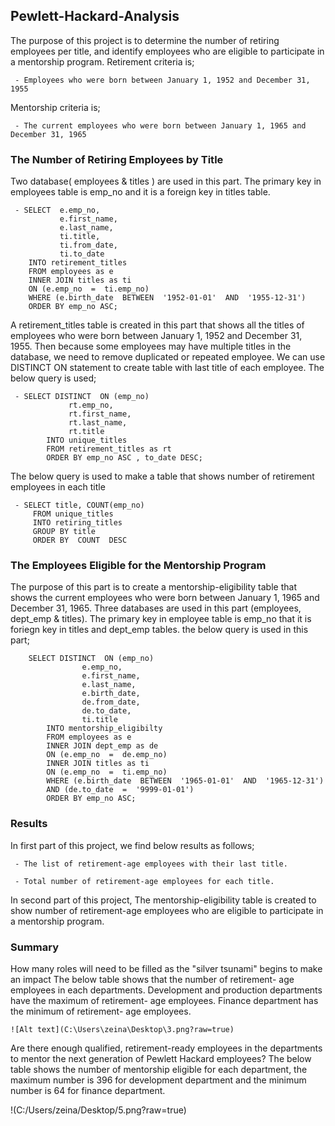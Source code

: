 ## Pewlett-Hackard-Analysis

The purpose of this project is to determine the number of retiring employees per title, and identify employees who are eligible to participate in a mentorship program.
Retirement criteria is; 

	 - Employees who were born between January 1, 1952 and December 31, 1955 

Mentorship criteria is;
 

	 - The current employees who were born between January 1, 1965 and December 31, 1965	
	  
### The Number of Retiring Employees by Title
Two database( employees & titles ) are used in this part. The primary key in employees table is emp_no and it is a foreign key in titles table.

	 - SELECT  e.emp_no,
			   e.first_name,
			   e.last_name,
			   ti.title,
			   ti.from_date,
			   ti.to_date
		INTO retirement_titles
		FROM employees as e
		INNER JOIN titles as ti
		ON (e.emp_no  =  ti.emp_no)
		WHERE (e.birth_date  BETWEEN  '1952-01-01'  AND  '1955-12-31')
		ORDER BY emp_no ASC;

A retirement_titles  table is created in this part  that shows all the titles of employees who were born between January 1, 1952 and December 31, 1955.
Then because  some employees may have multiple titles in the database, we need to remove duplicated or repeated employee.
We can use DISTINCT ON statement to create table with last title of each employee. The below query is used;

	 - SELECT DISTINCT  ON (emp_no)
				 rt.emp_no,
				 rt.first_name,
				 rt.last_name,
				 rt.title
			INTO unique_titles
			FROM retirement_titles as rt
			ORDER BY emp_no ASC , to_date DESC;

The below query is used to make a table that shows number of retirement employees in each title

	 - SELECT title, COUNT(emp_no)
		 FROM unique_titles
		 INTO retiring_titles
		 GROUP BY title
		 ORDER BY  COUNT  DESC

### The Employees Eligible for the Mentorship Program
The purpose of this part is to create a mentorship-eligibility table that shows the current employees who were born between January 1, 1965 and December 31, 1965. Three databases are used in this part (employees, dept_emp & titles). The primary key in employee table is emp_no that it is foriegn key in titles and dept_emp tables. the below query is used in this part;

		SELECT DISTINCT  ON (emp_no)
					e.emp_no,
					e.first_name,
					e.last_name,
					e.birth_date,
					de.from_date,
					de.to_date,
					ti.title
			INTO mentorship_eligibilty
			FROM employees as e
			INNER JOIN dept_emp as de
			ON (e.emp_no  =  de.emp_no)
			INNER JOIN titles as ti
			ON (e.emp_no  =  ti.emp_no)
			WHERE (e.birth_date  BETWEEN  '1965-01-01'  AND  '1965-12-31')
			AND (de.to_date  =  '9999-01-01')
			ORDER BY emp_no ASC;

### Results
In first part of this project, we find below results as follows;

	 - The list of retirement-age employees with their last title. 

	 - Total number of retirement-age employees for each title.

In second part of this project, The mentorship-eligibility table is created to show number of retirement-age employees who are eligible to participate in a mentorship program.

### Summary

How many roles will need to be filled as the "silver tsunami" begins to make an impact
The below table shows that the number of retirement- age employees in each departments. Development and production departments have the maximum  of retirement- age employees. Finance department has the minimum of retirement- age employees.
```
![Alt text](C:\Users\zeina\Desktop\3.png?raw=true)
```
Are there enough qualified, retirement-ready employees in the departments to mentor the next generation of Pewlett Hackard employees?
The below table shows the number of  mentorship eligible for each department, the maximum number is 396 for development department and  the minimum number is 64 for finance department.

!(C:/Users/zeina/Desktop/5.png?raw=true)
